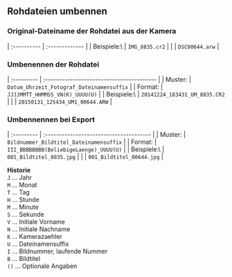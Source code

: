 ## Rohdateien umbennen

### Original-Dateiname der Rohdatei aus der Kamera

| :---------- | :------------- |
| Beispiele:\ | `IMG_8835.cr2` |
|             | `DSC00644.arw` |

### Umbenennen der Rohdatei

| :---------  | :---------------------------------------- |
| Muster:     | `Datum_Uhrzeit_Fotograf_Dateinamensuffix` |
| Format:     | `JJJJMMTT_HHMMSS_VN(K)_UUUU(U)`           |
| Beispiele:\ | `20141224_183431_UM_8835.CR2`             |
|             | `20150131_125434_UM1_00644.ARW`           |

### Umbennennen bei Export

| :---------  | :-------------------------------------- |
| Muster:     | `Bildnummer_Bildtitel_Dateinamensuffix` |
| Format:     | `III_BBBBBBBB(BeliebigeLaenge)_UUUU(U)` |
| Beispiele:\ | `001_Bildtitel_8835.jpg`                |
|             | `001_Bildtitel_00644.jpg`               |

**Historie**  
`J` ... Jahr  
`M` ... Monat  
`T` ... Tag  
`H` ... Stunde  
`M` ... Minute  
`S` ... Sekunde  
`V` ... Initiale Vorname  
`N` ... Initiale Nachname  
`K` ... Kamerazaehler  
`U` ... Dateinamensuffix  
`I` ... Bildnummer, laufende Nummer  
`B` ... Bildtitel  
`()` ... Optionale Angaben  

